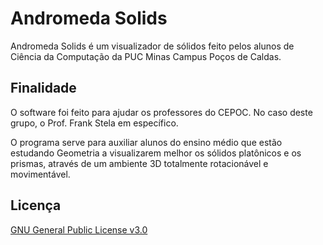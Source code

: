 # Andromeda Solids
Andromeda Solids é um visualizador de sólidos feito pelos alunos de Ciência da Computação da PUC Minas Campus Poços de Caldas.

## Finalidade
O software foi feito para ajudar os professores do CEPOC. No caso deste grupo, o Prof. Frank Stela em específico.

O programa serve para auxiliar alunos do ensino médio que estão estudando Geometria a visualizarem melhor os sólidos platônicos e os prismas, através de um ambiente 3D totalmente rotacionável e movimentável.

## Licença
[GNU General Public License v3.0](https://choosealicense.com/licenses/gpl-3.0/)